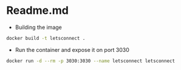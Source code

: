 # Readme.md

* Building the image

```bash
docker build -t letsconnect .
```

* Run the container and expose it on port 3030

```bash
docker run -d --rm -p 3030:3030 --name letsconnect letsconnect
```
